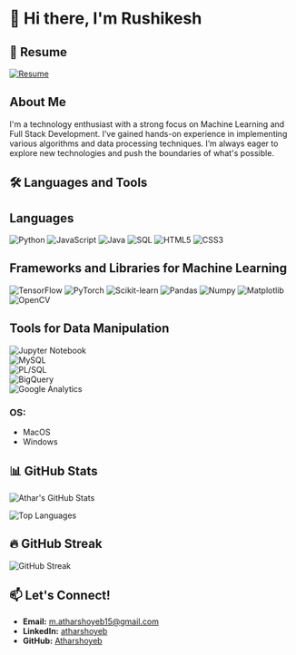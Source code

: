 # 👋 Hi there, I'm  Rushikesh 


## 📄 Resume

[![Resume](https://img.shields.io/badge/Resume-Click%20Here-blue?style=flat-square&logo=google-drive&logoColor=white)](https://drive.google.com/file/d/1C4WNw3hXsC7PE5BzcBq3iWBZQzN1w98P/view?usp=drive_link)


## About Me
I'm a technology enthusiast with a strong focus on Machine Learning and Full Stack Development. I’ve gained hands-on experience in implementing various algorithms and data processing techniques. I’m always eager to explore new technologies and push the boundaries of what's possible.

## 🛠️ Languages and Tools

## Languages
![Python](https://img.shields.io/badge/-Python-3776AB?style=flat&logo=Python&logoColor=white)
![JavaScript](https://img.shields.io/badge/-JavaScript-F7DF1E?style=flat&logo=JavaScript&logoColor=black)
![Java](https://img.shields.io/badge/-Java-007396?style=flat&logo=Java&logoColor=white)
![SQL](https://img.shields.io/badge/-SQL-4479A1?style=flat&logo=MySQL&logoColor=white)
![HTML5](https://img.shields.io/badge/-HTML5-E34F26?style=flat&logo=HTML5&logoColor=white)
![CSS3](https://img.shields.io/badge/-CSS3-1572B6?style=flat&logo=CSS3&logoColor=white)

## Frameworks and Libraries for Machine Learning
![TensorFlow](https://img.shields.io/badge/-TensorFlow-FF6F00?style=flat&logo=TensorFlow&logoColor=white)
![PyTorch](https://img.shields.io/badge/-PyTorch-EE4C2C?style=flat&logo=PyTorch&logoColor=white)
![Scikit-learn](https://img.shields.io/badge/-Scikit--learn-F7931E?style=flat&logo=scikit-learn&logoColor=white)
![Pandas](https://img.shields.io/badge/-Pandas-150458?style=flat&logo=pandas&logoColor=white)
![Numpy](https://img.shields.io/badge/-NumPy-013243?style=flat&logo=NumPy&logoColor=white)
![Matplotlib](https://img.shields.io/badge/-Matplotlib-11557C?style=flat&logo=Matplotlib&logoColor=white)
![OpenCV](https://img.shields.io/badge/-OpenCV-5C3EE8?style=flat&logo=OpenCV&logoColor=white)

## Tools for Data Manipulation  
![Jupyter Notebook](https://img.shields.io/badge/-Jupyter%20Notebook-F37626?style=flat&logo=Jupyter&logoColor=white)  
![MySQL](https://img.shields.io/badge/-MySQL-4479A1?style=flat&logo=MySQL&logoColor=white)  
![PL/SQL](https://img.shields.io/badge/-PL/SQL-336791?style=flat&logo=oracle&logoColor=white)  
![BigQuery](https://img.shields.io/badge/-BigQuery-4285F4?style=flat&logo=Google%20Cloud&logoColor=white)  
![Google Analytics](https://img.shields.io/badge/-Google%20Analytics-E37400?style=flat&logo=Google%20Analytics&logoColor=white)  


### OS:
- MacOS
- Windows


## 📊 GitHub Stats

![Athar's GitHub Stats](https://github-readme-stats.vercel.app/api?username=Rushi305&show_icons=true&theme=radical)

![Top Languages](https://github-readme-stats.vercel.app/api/top-langs/?username=Rushi305&layout=compact&theme=radical)

## 🔥 GitHub Streak

![GitHub Streak](https://streak-stats.demolab.com/?user=Rushi305&theme=radical)



## 📫 Let's Connect!
- **Email:** [m.atharshoyeb15@gmail.com](mailto:m.rushipawar0305@gmail.com)
- **LinkedIn:** [atharshoyeb]([https://www.linkedin.com/in/](https://www.linkedin.com/in/rushikesh-pawar-697a87234/))
- **GitHub:** [Atharshoyeb](https://github.com/Rushi305)

